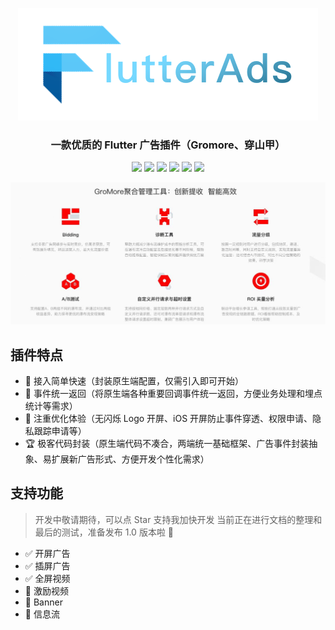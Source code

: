 <p align="center">
<a href="https://github.com/FlutterAds"><img src="https://raw.githubusercontent.com/FlutterAds/site/master/logo/flutterads_logo.png" alt="logo"/></a>
</p>
<h3 align="center">一款优质的 Flutter 广告插件（Gromore、穿山甲）</h3>

<p align="center">
<a href="https://pub.dev/packages/flutter_gromore_ads"><img src=https://img.shields.io/badge/version-v0.0.1-success></a>
<a href="https://pub.dev/packages/flutter_gromore_ads"><img src=https://img.shields.io/badge/null_safety-v0.0.1-success></a>
<a href="https://github.com/FlutterAds/flutter_gromore_ads"><img src=https://img.shields.io/badge/platform-iOS%20%7C%20Android-brightgreen></a>
<a href="https://github.com/FlutterAds/flutter_gromore_ads/actions/workflows/flutter.yml"><img src="https://github.com/FlutterAds/flutter_gromore_ads/actions/workflows/flutter.yml/badge.svg?branch=develop"></a>
<a href="https://github.com/FlutterAds/flutter_gromore_ads"><img src=https://img.shields.io/github/stars/FlutterAds/flutter_gromore_ads?color=brightgreen></a>
<a href="https://github.com/FlutterAds/flutter_gromore_ads/blob/develop/LICENSE"><img src=https://img.shields.io/badge/license-MIT-brightgreen></a>
</p>
<p align="center">
<a href="https://www.csjplatform.com/gromore"><img src="https://raw.githubusercontent.com/FlutterAds/site/master/images/gromore/gromore_introduce.jpeg" alt="gromore"/></a>
</p>

## 插件特点
- 🔨 接入简单快速（封装原生端配置，仅需引入即可开始）
- 📡 事件统一返回（将原生端各种重要回调事件统一返回，方便业务处理和埋点统计等需求）
- 🎁 注重优化体验（无闪烁 Logo 开屏、iOS 开屏防止事件穿透、权限申请、隐私跟踪申请等）
- 🏆 极客代码封装（原生端代码不凑合，两端统一基础框架、广告事件封装抽象、易扩展新广告形式、方便开发个性化需求）

## 支持功能
> 开发中敬请期待，可以点 Star 支持我加快开发
> 当前正在进行文档的整理和最后的测试，准备发布 1.0 版本啦 🎉

- ✅ 开屏广告
- ✅ 插屏广告
- ✅ 全屏视频
- 🔲 激励视频
- 🔲 Banner
- 🔲 信息流
